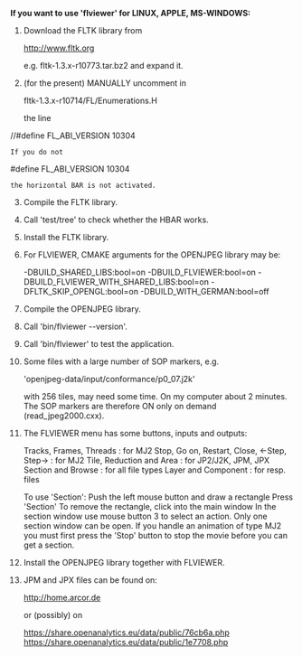 **If you want to use 'flviewer' for LINUX, APPLE, MS-WINDOWS:**

01. Download the FLTK library from

      http://www.fltk.org

    e.g. fltk-1.3.x-r10773.tar.bz2
    and expand it.

02. (for the present) MANUALLY uncomment in

      fltk-1.3.x-r10714/FL/Enumerations.H

    the line

//#define FL_ABI_VERSION 10304

    If you do not 

#define FL_ABI_VERSION 10304

    the horizontal BAR is not activated.

03. Compile the FLTK library.

04. Call 'test/tree' to check whether the HBAR works.

05. Install the FLTK library.

06. For FLVIEWER, CMAKE arguments for the OPENJPEG library may be:

      -DBUILD_SHARED_LIBS:bool=on
      -DBUILD_FLVIEWER:bool=on 
      -DBUILD_FLVIEWER_WITH_SHARED_LIBS:bool=on
      -DFLTK_SKIP_OPENGL:bool=on
      -DBUILD_WITH_GERMAN:bool=off

07. Compile the OPENJPEG library.

08. Call 'bin/flviewer --version'.

09. Call 'bin/flviewer' to test the application.

10. Some files with a large number of SOP markers, e.g. 

      'openjpeg-data/input/conformance/p0_07.j2k'

    with 256 tiles, may need some time. On my computer about 2 minutes.
    The SOP markers are therefore ON only on demand (read_jpeg2000.cxx).

11. The FLVIEWER menu has some buttons, inputs and outputs:

      Tracks, Frames, Threads                     : for MJ2
      Stop, Go on, Restart, Close, <-Step, Step-> : for MJ2
      Tile, Reduction and Area                    : for JP2/J2K, JPM, JPX
      Section and Browse                          : for all file types
      Layer and Component                         : for resp. files

      To use 'Section':
         Push the left mouse button and draw a rectangle
         Press 'Section'
         To remove the rectangle, click into the main window
      In the section window use mouse button 3 to select an action.
      Only one section window can be open.
      If you handle an animation of type MJ2 you must first press 
      the 'Stop' button to stop the movie before you can get a section.

12. Install the OPENJPEG library together with FLVIEWER.

13. JPM and JPX files can be found on:

      http://home.arcor.de

    or (possibly) on

      https://share.openanalytics.eu/data/public/76cb6a.php
      https://share.openanalytics.eu/data/public/1e7708.php

